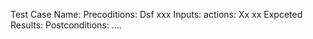Test Case Name:
Precoditions:
Dsf
xxx
Inputs:
actions:
Xx
xx
Expceted Results:
Postconditions:
....
